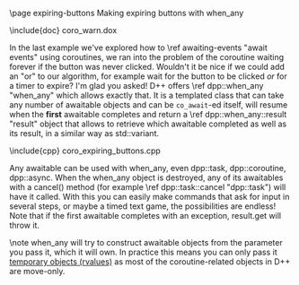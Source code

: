 \page expiring-buttons Making expiring buttons with when_any

\include{doc} coro_warn.dox

In the last example we've explored how to \ref awaiting-events "await events" using coroutines, we ran into the problem of the coroutine waiting forever if the button was never clicked. Wouldn't it be nice if we could add an "or" to our algorithm, for example wait for the button to be clicked *or* for a timer to expire? I'm glad you asked! D++ offers \ref dpp::when_any "when_any" which allows exactly that. It is a templated class that can take any number of awaitable objects and can be `co_await`-ed itself, will resume when the __first__ awaitable completes and return a \ref dpp::when_any::result "result" object that allows to retrieve which awaitable completed as well as its result, in a similar way as std::variant.

\include{cpp} coro_expiring_buttons.cpp

Any awaitable can be used with when_any, even dpp::task, dpp::coroutine, dpp::async. When the when_any object is destroyed, any of its awaitables with a cancel() method (for example \ref dpp::task::cancel "dpp::task") will have it called. With this you can easily make commands that ask for input in several steps, or maybe a timed text game, the possibilities are endless! Note that if the first awaitable completes with an exception, result.get will throw it.

\note when_any will try to construct awaitable objects from the parameter you pass it, which it will own. In practice this means you can only pass it <a href="https://www.learncpp.com/cpp-tutorial/value-categories-lvalues-and-rvalues/">temporary objects (rvalues)</a> as most of the coroutine-related objects in D++ are move-only.
